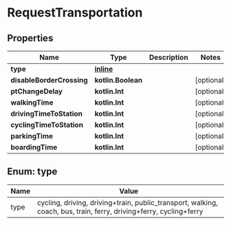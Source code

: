 
# RequestTransportation

## Properties
Name | Type | Description | Notes
------------ | ------------- | ------------- | -------------
**type** | [**inline**](#TypeEnum) |  | 
**disableBorderCrossing** | **kotlin.Boolean** |  |  [optional]
**ptChangeDelay** | **kotlin.Int** |  |  [optional]
**walkingTime** | **kotlin.Int** |  |  [optional]
**drivingTimeToStation** | **kotlin.Int** |  |  [optional]
**cyclingTimeToStation** | **kotlin.Int** |  |  [optional]
**parkingTime** | **kotlin.Int** |  |  [optional]
**boardingTime** | **kotlin.Int** |  |  [optional]


<a name="TypeEnum"></a>
## Enum: type
Name | Value
---- | -----
type | cycling, driving, driving+train, public_transport, walking, coach, bus, train, ferry, driving+ferry, cycling+ferry



